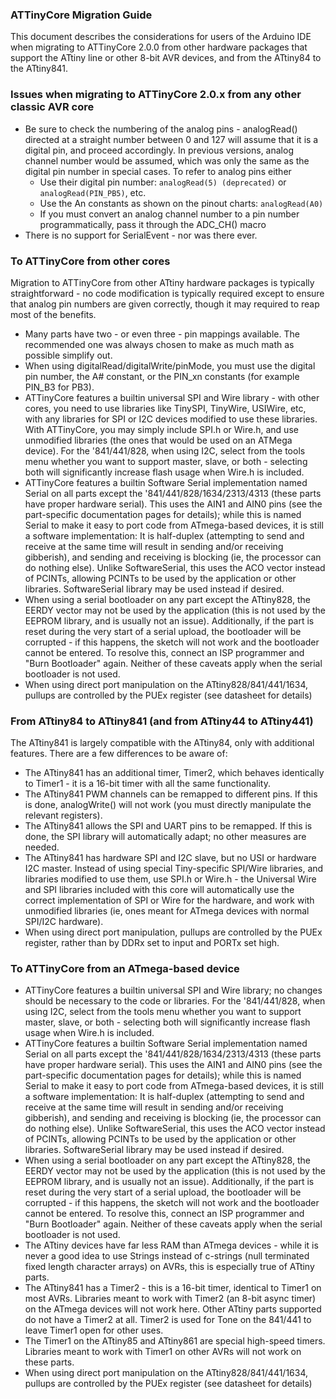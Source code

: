 ### ATTinyCore Migration Guide
This document describes the considerations for users of the Arduino IDE when migrating to ATTinyCore 2.0.0 from other hardware packages that support the ATtiny line or other 8-bit AVR devices, and from the ATtiny84 to the ATtiny841.

### Issues when migrating to ATTinyCore 2.0.x from any other classic AVR core
* Be sure to check the numbering of the analog pins - analogRead() directed at a straight number between 0 and 127 will assume that it is a digital pin, and proceed accordingly. In previous versions, analog channel number would be assumed, which was only the same as the digital pin number in special cases. To refer to analog pins either
  * Use their digital pin number: `analogRead(5) (deprecated)` or `analogRead(PIN_PB5)`, etc.
  * Use the An constants as shown on the pinout charts: `analogRead(A0)`
  * If you must convert an analog channel number to a pin number programmatically, pass it through the ADC_CH() macro
* There is no support for SerialEvent - nor was there ever.

### To ATTinyCore from other cores
Migration to ATTinyCore from other ATtiny hardware packages is typically straightforward - no code modification is typically required except to ensure that analog pin numbers are given correctly, though it may required to reap most of the benefits.
* Many parts have two - or even three - pin mappings available. The recommended one was always chosen to make as much math as possible simplify out.
* When using digitalRead/digitalWrite/pinMode, you must use the digital pin number, the A# constant, or the PIN_xn constants (for example PIN_B3 for PB3).
* ATTinyCore features a builtin universal SPI and Wire library - with other cores, you need to use libraries like TinySPI, TinyWire, USIWire, etc, with any libraries for SPI or I2C devices modified to use these libraries. With ATTinyCore, you may simply include SPI.h or Wire.h, and use unmodified libraries (the ones that would be used on an ATMega device). For the '841/441/828, when using I2C, select from the tools menu whether you want to support master, slave, or both - selecting both will significantly increase flash usage when Wire.h is included.
* ATTinyCore features a builtin Software Serial implementation named Serial on all parts except the '841/441/828/1634/2313/4313 (these parts have proper hardware serial). This uses the AIN1 and AIN0 pins (see the part-specific documentation pages for details); while this is named Serial to make it easy to port code from ATmega-based devices, it is still a software implementation: It is half-duplex (attempting to send and receive at the same time will result in sending and/or receiving gibberish), and sending and receiving is blocking (ie, the processor can do nothing else). Unlike SoftwareSerial, this uses the ACO vector instead of PCINTs, allowing PCINTs to be used by the application or other libraries. SoftwareSerial library may be used instead if desired.
* When using a serial bootloader on any part except the ATtiny828, the EERDY vector may not be used by the application (this is not used by the EEPROM library, and is usually not an issue). Additionally, if the part is reset during the very start of a serial upload, the bootloader will be corrupted - if this happens, the sketch will not work and the bootloader cannot be entered. To resolve this, connect an ISP programmer and "Burn Bootloader" again. Neither of these caveats apply when the serial bootloader is not used.
* When using direct port manipulation on the ATtiny828/841/441/1634, pullups are controlled by the PUEx register (see datasheet for details)


### From ATtiny84 to ATtiny841 (and from ATtiny44 to ATtiny441)
The ATtiny841 is largely compatible with the ATtiny84, only with additional features. There are a few differences to be aware of:
* The ATtiny841 has an additional timer, Timer2, which behaves identically to Timer1 - it is a 16-bit timer with all the same functionality.
* The ATtiny841 PWM channels can be remapped to different pins. If this is done, analogWrite() will not work (you must directly manipulate the relevant registers).
* The ATtiny841 allows the SPI and UART pins to be remapped. If this is done, the SPI library will automatically adapt; no other measures are needed.
* The ATtiny841 has hardware SPI and I2C slave, but no USI or hardware I2C master. Instead of using special Tiny-specific SPI/Wire libraries, and libraries modified to use them, use SPI.h or Wire.h - the Universal Wire and SPI libraries included with this core will automatically use the correct implementation of SPI or Wire for the hardware, and work with unmodified libraries (ie, ones meant for ATmega devices with normal SPI/I2C hardware).
* When using direct port manipulation, pullups are controlled by the PUEx register, rather than by DDRx set to input and PORTx set high.

### To ATTinyCore from an ATmega-based device
* ATTinyCore features a builtin universal SPI and Wire library; no changes should be necessary to the code or libraries. For the '841/441/828, when using I2C, select from the tools menu whether you want to support master, slave, or both - selecting both will significantly increase flash usage when Wire.h is included.
* ATTinyCore features a builtin Software Serial implementation named Serial on all parts except the '841/441/828/1634/2313/4313 (these parts have proper hardware serial). This uses the AIN1 and AIN0 pins (see the part-specific documentation pages for details); while this is named Serial to make it easy to port code from ATmega-based devices, it is still a software implementation: It is half-duplex (attempting to send and receive at the same time will result in sending and/or receiving gibberish), and sending and receiving is blocking (ie, the processor can do nothing else). Unlike SoftwareSerial, this uses the ACO vector instead of PCINTs, allowing PCINTs to be used by the application or other libraries. SoftwareSerial library may be used instead if desired.
* When using a serial bootloader on any part except the ATtiny828, the EERDY vector may not be used by the application (this is not used by the EEPROM library, and is usually not an issue). Additionally, if the part is reset during the very start of a serial upload, the bootloader will be corrupted - if this happens, the sketch will not work and the bootloader cannot be entered. To resolve this, connect an ISP programmer and "Burn Bootloader" again. Neither of these caveats apply when the serial bootloader is not used.
* The ATtiny devices have far less RAM than ATmega devices - while it is never a good idea to use Strings instead of c-strings (null terminated fixed length character arrays) on AVRs, this is especially true of ATtiny parts.
* The ATtiny841 has a Timer2 - this is a 16-bit timer, identical to Timer1 on most AVRs. Libraries meant to work with Timer2 (an 8-bit async timer) on the ATmega devices will not work here. Other ATtiny parts supported do not have a Timer2 at all. Timer2 is used for Tone on the 841/441 to leave Timer1 open for other uses.
* The Timer1 on the ATtiny85 and ATtiny861 are special high-speed timers. Libraries meant to work with Timer1 on other AVRs will not work on these parts.
* When using direct port manipulation on the ATtiny828/841/441/1634, pullups are controlled by the PUEx register (see datasheet for details)
